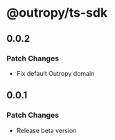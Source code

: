 # @outropy/ts-sdk

## 0.0.2

### Patch Changes

- Fix default Outropy domain

## 0.0.1

### Patch Changes

- Release beta version
